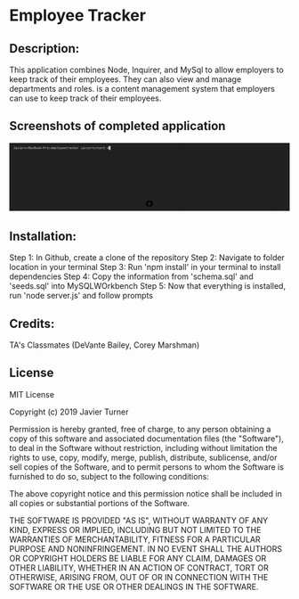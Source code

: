 # Employee Tracker

## Description:
This application combines Node, Inquirer, and MySql to allow employers to keep track of their employees. They can also view and manage departments and roles. is a content management system that employers can use to keep track of their employees. 

## Screenshots of completed application

![Employee Tracker](./assets/terminal_screenshot.gif)


## Installation:
Step 1: In Github, create a clone of the repository
Step 2: Navigate to folder location in your terminal
Step 3: Run 'npm install' in your terminal to install dependencies
Step 4: Copy the information from 'schema.sql' and 'seeds.sql' into MySQLWOrkbench
Step 5: Now that everything is installed, run 'node server.js' and follow prompts


## Credits:
TA's
Classmates (DeVante Bailey, Corey Marshman)


## License

MIT License

Copyright (c) 2019 Javier Turner

Permission is hereby granted, free of charge, to any person obtaining a copy
of this software and associated documentation files (the "Software"), to deal
in the Software without restriction, including without limitation the rights
to use, copy, modify, merge, publish, distribute, sublicense, and/or sell
copies of the Software, and to permit persons to whom the Software is
furnished to do so, subject to the following conditions:

The above copyright notice and this permission notice shall be included in all
copies or substantial portions of the Software.

THE SOFTWARE IS PROVIDED "AS IS", WITHOUT WARRANTY OF ANY KIND, EXPRESS OR
IMPLIED, INCLUDING BUT NOT LIMITED TO THE WARRANTIES OF MERCHANTABILITY,
FITNESS FOR A PARTICULAR PURPOSE AND NONINFRINGEMENT. IN NO EVENT SHALL THE
AUTHORS OR COPYRIGHT HOLDERS BE LIABLE FOR ANY CLAIM, DAMAGES OR OTHER
LIABILITY, WHETHER IN AN ACTION OF CONTRACT, TORT OR OTHERWISE, ARISING FROM,
OUT OF OR IN CONNECTION WITH THE SOFTWARE OR THE USE OR OTHER DEALINGS IN THE
SOFTWARE.